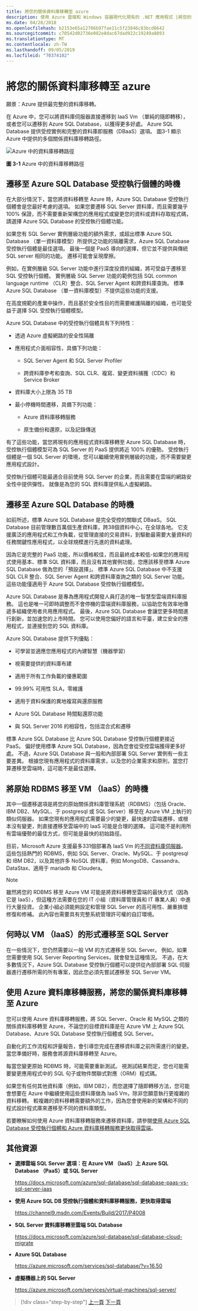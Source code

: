```yaml
---
title: 將您的關係資料庫移轉至 azure
description: 使用 Azure 雲端和 Windows 容器現代化現有的 .NET 應用程式 |將您的關係資料庫移轉至 azure
ms.date: 04/28/2018
ms.openlocfilehash: b2153e65a12706b97fae11c5f23846c83bcd6642
ms.sourcegitcommit: c70542d02736e082e8dac67dad922c19249a8893
ms.translationtype: MT
ms.contentlocale: zh-TW
ms.lasthandoff: 09/05/2019
ms.locfileid: "70374102"
---
```

# <a name="migrate-your-relational-databases-to-azure"></a>將您的關係資料庫移轉至 azure

願景：Azure 提供最完整的資料庫移轉。

在 Azure 中，您可以將資料庫伺服器直接遷移到 IaaS Vm （單純的隨即轉移），或者您可以遷移到 Azure SQL Database，以獲得更多好處。 Azure SQL Database 提供受控實例和完整的資料庫即服務（DBaaS）選項。 圖3-1 顯示 Azure 中提供的多個關係資料庫移轉路徑。

![Azure 中的資料庫移轉路徑](./media/image3-1.png)

**圖 3-1** Azure 中的資料庫移轉路徑

## <a name="when-to-migrate-to-azure-sql-database-managed-instance"></a>遷移至 Azure SQL Database 受控執行個體的時機

在大部分情況下，當您將資料移轉至 Azure 時，Azure SQL Database 受控執行個體會是您最好考慮的選項。 如果您要遷移 SQL Server 資料庫，而且需要幾乎 100% 保證，而不需要重新架構您的應用程式或變更您的資料或資料存取程式碼，請選擇 Azure SQL Database 的受控執行個體功能。

如果您有 SQL Server 實例層級功能的額外需求，或超出標準 Azure SQL Database （單一資料庫模型）所提供之功能的隔離需求，Azure SQL Database 受控執行個體是最佳選項。 最後一個是 PaaS 導向的選擇，但它並不提供與傳統 SQL server 相同的功能。 遷移可能會呈現摩擦。

例如，在實例層級 SQL Server 功能中進行深度投資的組織，將可受益于遷移至 SQL 受控執行個體。 實例層級 SQL Server 功能的範例包括 SQL common language runtime （CLR）整合、SQL Server Agent 和跨資料庫查詢。 標準 Azure SQL Database （單一資料庫模型）不提供這些功能的支援。

在高度規範的產業中操作，而且基於安全性目的而需要維護隔離的組織，也可能受益于選擇 SQL 受控執行個體模型。

Azure SQL Database 中的受控執行個體具有下列特性：

- 透過 Azure 虛擬網路的安全性隔離

- 應用程式介面相容性，具備下列功能：

  - SQL Server Agent 和 SQL Server Profiler

  - 跨資料庫參考和查詢、SQL CLR、複寫、變更資料捕獲（CDC）和 Service Broker

- 資料庫大小上限為 35 TB

- 最小停機時間遷移，具備下列功能：

  - Azure 資料庫移轉服務

  - 原生備份和還原，以及記錄傳送

有了這些功能，當您將現有的應用程式資料庫移轉至 Azure SQL Database 時，受控執行個體模型可為 SQL Server 的 PaaS 提供將近 100% 的優勢。 受控執行個體是一個 SQL Server 的環境，您可以繼續使用實例層級的功能，而不需要變更應用程式設計。

受控執行個體可能最適合目前使用 SQL Server 的企業，而且需要在雲端的網路安全性中提供彈性。 就像是為您的 SQL 資料庫提供私人虛擬網路。

## <a name="when-to-migrate-to-azure-sql-database"></a>遷移至 Azure SQL Database 的時機

如前所述，標準 Azure SQL Database 是完全受控的關聯式 DBaaS。 SQL Database 目前管理數百萬個生產資料庫，跨38個資料中心，在全球各地。 它支援廣泛的應用程式和工作負載，從管理直接的交易資料，到驅動最需要大量資料的任務關鍵性應用程式，以全球規模進行先進的資料處理。

因為它是完整的 PaaS 功能，所以價格較佳，而且最終成本較低-如果您的應用程式使用基本、標準 SQL 資料庫，而且沒有其他實例功能，您應該移至標準 Azure SQL Database 做為您的「預設選擇」。 標準 Azure SQL Database 中不支援 SQL CLR 整合、SQL Server Agent 和跨資料庫查詢之類的 SQL Server 功能。 這些功能僅適用于 Azure SQL Database 受控執行個體模型。

Azure SQL Database 是專為應用程式開發人員打造的唯一智慧型雲端資料庫服務。 這也是唯一可即時調整而不會停機的雲端資料庫服務，以協助您有效率地傳遞多組織使用者共用應用程式。 最後，Azure SQL Database 會讓您更多時間進行創新，並加速您的上市時間。 您可以使用您偏好的語言和平臺，建立安全的應用程式，並連接到您的 SQL 資料庫。

Azure SQL Database 提供下列優點：

- 可學習並適應您應用程式的內建智慧（機器學習）

- 視需要提供的資料庫布建

- 適用于所有工作負載的優惠範圍

- 99.99% 可用性 SLA，零維護

- 適用于資料保護的異地複寫與還原服務

- Azure SQL Database 時間點還原功能

- 與 SQL Server 2016 的相容性，包括混合式和遷移

標準 Azure SQL Database 比 Azure SQL Database 受控執行個體更接近 PaaS。 偏好使用標準 Azure SQL Database，因為您會從受控雲端獲得更多好處。 不過，Azure SQL Database 與一般和內部部署 SQL Server 實例有一些主要差異。 根據您現有應用程式的資料庫需求，以及您的企業需求和原則，當您打算遷移至雲端時，這可能不是最佳選擇。

## <a name="when-to-move-your-original-rdbms-to-a-vm-iaas"></a>將原始 RDBMS 移至 VM （IaaS）的時機

其中一個遷移選項是將您的原始關係資料庫管理系統（RDBMS）（包括 Oracle、IBM DB2、MySQL、于 postgresql 或 SQL Server）移至在 Azure VM 上執行的類似伺服器。 如果您現有的應用程式需要最少的變更，最快速的雲端遷移，或根本沒有變更，則直接遷移至雲端中的 IaaS 可能是合理的選擇。 這可能不是利用所有雲端優勢的最佳方式，但可能是最快的初始路徑。

目前，Microsoft Azure 支援最多331個部署為 IaaS Vm 的[不同資料庫伺服器](https://azuremarketplace.microsoft.com/marketplace/apps/category/databases?page=1&subcategories=databases-all)。 這些包括熱門的 RDBMS，例如 SQL Server、Oracle、MySQL、于 postgresql 和 IBM DB2，以及其他許多 NoSQL 資料庫，例如 MongoDB、Cassandra、DataStax、適用于 mariadb 和 Cloudera。

> [!NOTE]
> 雖然將您的 RDBMS 移至 Azure VM 可能是將資料移轉至雲端的最快方式（因為它是 IaaS），但這種方法需要在您的 IT 小組（資料庫管理員和 IT 專業人員）中進行大量投資。 企業小組必須能夠設定和管理 SQL Server 的高可用性、嚴重損壞修復和修補。 此內容也需要具有完整系統管理許可權的自訂環境。

## <a name="when-to-migrate-to-sql-server-as-a-vm-iaas"></a>何時以 VM （IaaS）的形式遷移至 SQL Server

在一些情況下，您仍然需要以一般 VM 的方式遷移至 SQL Server。 例如，如果您需要使用 SQL Server Reporting Services，就會發生這種情況。 不過，在大多數情況下，Azure SQL Database 受控執行個體可以提供從內部部署 SQL 伺服器進行遷移所需的所有專案，因此您必須先嘗試遷移至 SQL Server VM。

## <a name="use-azure-database-migration-service-to-migrate-your-relational-databases-to-azure"></a>使用 Azure 資料庫移轉服務，將您的關係資料庫移轉至 Azure 

您可以使用 Azure 資料庫移轉服務，將 SQL Server、Oracle 和 MySQL 之類的關係資料庫移轉至 Azure，不論您的目標資料庫是在 Azure VM 上 Azure SQL Database、Azure SQL Database 受控執行個體或 SQL Server。

自動化的工作流程和評量報告，會引導您完成在遷移資料庫之前所需進行的變更。 當您準備好時，服務會將源資料庫移轉至 Azure。

每當您變更原始 RDBMS 時，可能需要重新測試。 視測試結果而定，您也可能需要變更應用程式中的 SQL 句子或物件關聯式對應（ORM）程式碼。

如果您有任何其他資料庫（例如，IBM DB2），而您選擇了隨即轉移方法，您可能會想要在 Azure 中繼續使用這些資料庫做為 IaaS Vm，除非您願意執行更複雜的資料移轉。 較複雜的資料移轉需要額外的工作，因為您會使用新的架構和不同的程式設計程式庫來遷移至不同的資料庫類型。

若要瞭解如何使用 Azure 資料庫移轉服務來遷移資料庫，請參閱[使用 Azure SQL Database 受控執行個體和 Azure 資料庫移轉服務更快取得雲端](https://channel9.msdn.com/Events/Build/2017/P4008)。

## <a name="additional-resources"></a>其他資源

- **選擇雲端 SQL Server 選項：在 Azure VM （IaaS）上 Azure SQL Database （PaaS）或 SQL Server**

    <https://docs.microsoft.com/azure/sql-database/sql-database-paas-vs-sql-server-iaas>

- **使用 Azure SQL DB 受控執行個體和資料庫移轉服務，更快取得雲端**

    <https://channel9.msdn.com/Events/Build/2017/P4008>

- **SQL Server 資料庫移轉至雲端 SQL Database**

    <https://docs.microsoft.com/azure/sql-database/sql-database-cloud-migrate>

- **Azure SQL Database**

    <https://azure.microsoft.com/services/sql-database/?v=16.50>

- **虛擬機器上的 SQL Server**

    <https://azure.microsoft.com/services/virtual-machines/sql-server/>

> [!div class="step-by-step"]
> [上一頁](lift-and-shift-existing-apps-azure-iaas.md)
> [下一頁](modernize-existing-apps-to-cloud-optimized/index.md) <!-- Next Chapter -->
